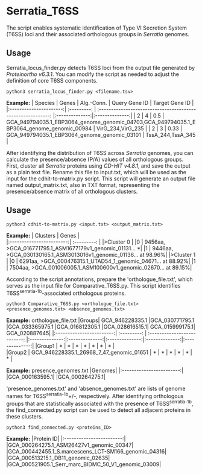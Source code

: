 # Serratia_T6SS
The script enables systematic identification of Type VI Secretion System (T6SS) loci and their associated orthologous groups in *Serratia* genomes.

## Usage
Serratia_locus_finder.py detects T6SS loci from the output file generated by *Proteinortho v6.3.1*. You can modify the script as needed to adjust the definition of core T6SS components.

```shell
python3 serratia_locus_finder.py <filename.tsv>
```
**Example:** 
|       Species       |  Genes   |                   Alg.-Conn.              |   Query Gene ID   |   Target Gene ID   |
|:----------------------:| :---------: | :----------------------------------------------------------: |:--------------:|:--------------:|
|     2     |     4    |   0.5         | GCA_949794035.1_EBP3064_genome_genomic_04703,GCA_949794035.1_EBP3064_genome_genomic_00984 | VirG_234,VirG_235 |
|     2     |     3    |   0.33        | GCA_949794035.1_EBP3064_genome_genomic_03101 | TssA_244,TssA_345 |

After identifying the distribution of T6SS across *Serratia* genomes, you can calculate the presence/absence (P/A) values of all orthologous groups. First, cluster all *Serratia* proteins using *CD-HIT v4.8.1*, and save the output as a plain text file. Rename this file to input.txt, which will be used as the input for the cdhit-to-matrix.py script. This script will generate an output file named output_matrix.txt, also in TXT format, representing the presence/absence matrix of all orthologous clusters.

## Usage

```shell
python3 cdhit-to-matrix.py <input.txt> <output_matrix.txt>
```
**Example:** 
|       Clusters           |    Genes    |         
|:------------------------:| :---------: | 
|>Cluster 0 |
|0   |    9456aa, >GCA_016771795.1_ASM1677179v1_genomic_01131... *|
|1   |    9446aa, >GCA_030130165.1_ASM3013016v1_genomic_01136... at 98.96%|
|>Cluster 1 |
|0   |   6291aa, >GCA_000476315.1_UTAD54_1_genomic_04671... at 88.92%|
|1   |    7504aa, >GCA_001006005.1_ASM100600v1_genomic_02670... at 89.15%|

According to the script annotations, prepare the 'orthologue_file.txt', which serves as the input file for Comparative_T6SS.py. This script identifies T6SS<sup>serratia-1b</sup>-associated orthologous proteins.

```shell
python3 Comparative_T6SS.py <orthologue_file.txt> <presence_genomes.txt> <absence_genomes.txt>
```
**Example:** 
orthologue_file.txt
|Groups|   GCA_946228335.1 |GCA_030771795.1 |GCA_033365975.1 |GCA_016812305.1 |GCA_028616515.1| GCA_015999175.1| GCA_020887645|
|:------------------------:| :---------: | :--------------------------: |:--------------:|:--------------:|:--------------:|:--------------:|:--------------:|
|Group1 | *     |  *  |    *   |    *  |     * |      *   |    *    |  
|Group2 | GCA_946228335.1_26968_7_47_genomic_01651     |   *     |  *  |     *  |     *    |   *    |  *    | 

**Example:** 
presence_genomes.txt
|Genomes|
|:------------------------:|
|GCA_000163595.1|
|GCA_000264275.1|

'presence_genomes.txt' and 'absence_genomes.txt' are lists of genome names  for T6SS<sup>serratia-1b</sup>+/-, respectively. After identifying orthologous groups that are statistically associated with the presence of T6SS<sup>serratia-1b</sup>, the find_connected.py script can be used to detect all adjacent proteins in these clusters.

```shell
python3 find_connected.py <proteins_ID>
```
**Example:** 
|Protein ID|
|:------------------------:|
|GCA_000264275.1_ASM26427v1_genomic_00347|
|GCA_000442455.1_S.marcescens_LCT-SM166_genomic_04316|
|GCA_000513215.1_DB11_genomic_02635|
|GCA_000521905.1_Serr_marc_BIDMC_50_V1_genomic_03009|

